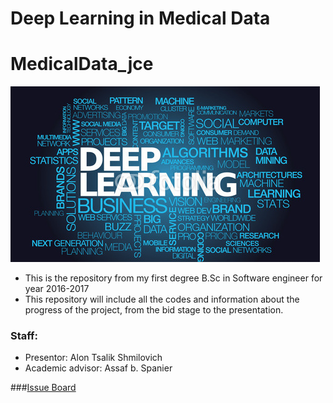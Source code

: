 # Deep Learning in Medical Data
# MedicalData_jce


![Project logo](https://github.com/alonshmilo/MedicalData_jce/blob/master/pics/logo.jpg?raw=true)

* This is the repository from my first degree B.Sc in Software engineer for year 2016-2017
* This repository will include all the codes and information about the progress of the project, from the bid stage to the presentation.

### Staff:
* Presentor: Alon Tsalik Shmilovich
* Academic advisor: Assaf b. Spanier

###[Issue Board](https://huboard.com/alonshmilo/MedicalData_jce/)